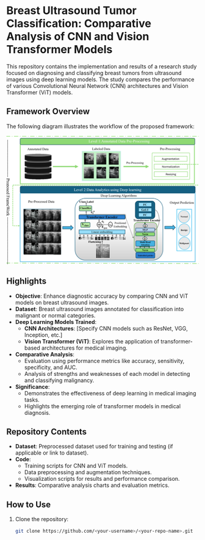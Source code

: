 # Breast Ultrasound Tumor Classification: Comparative Analysis of CNN and Vision Transformer Models

This repository contains the implementation and results of a research study focused on diagnosing and classifying breast tumors from ultrasound images using deep learning models. The study compares the performance of various Convolutional Neural Network (CNN) architectures and Vision Transformer (ViT) models.

## Framework Overview
The following diagram illustrates the workflow of the proposed framework:

![Framework Overview](assets/frameWork_BreastUS.png)

## Highlights
- **Objective**: Enhance diagnostic accuracy by comparing CNN and ViT models on breast ultrasound images.
- **Dataset**: Breast ultrasound images annotated for classification into malignant or normal categories.
- **Deep Learning Models Trained**:
  - **CNN Architectures**: [Specify CNN models such as ResNet, VGG, Inception, etc.]
  - **Vision Transformer (ViT)**: Explores the application of transformer-based architectures for medical imaging.
- **Comparative Analysis**:
  - Evaluation using performance metrics like accuracy, sensitivity, specificity, and AUC.
  - Analysis of strengths and weaknesses of each model in detecting and classifying malignancy.
- **Significance**:
  - Demonstrates the effectiveness of deep learning in medical imaging tasks.
  - Highlights the emerging role of transformer models in medical diagnosis.

## Repository Contents
- **Dataset**: Preprocessed dataset used for training and testing (if applicable or link to dataset).
- **Code**:
  - Training scripts for CNN and ViT models.
  - Data preprocessing and augmentation techniques.
  - Visualization scripts for results and performance comparison.
- **Results**: Comparative analysis charts and evaluation metrics.

## How to Use
1. Clone the repository:
   ```bash
   git clone https://github.com/<your-username>/<your-repo-name>.git

